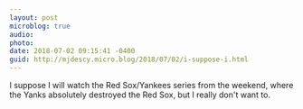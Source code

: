 ```yaml
---
layout: post
microblog: true
audio: 
photo: 
date: 2018-07-02 09:15:41 -0400
guid: http://mjdescy.micro.blog/2018/07/02/i-suppose-i.html
---
```

I suppose I will watch the Red Sox/Yankees series from the weekend, where the Yanks absolutely destroyed the Red Sox, but I really don't want to.
